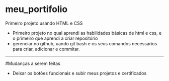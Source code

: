 # meu_portifolio
Primeiro projeto usando HTML   e CSS

- Primeiro projeto no qual aprendi as habilidades básicas de html e css, e o primeiro que aprendi a criar repositório
- gerenciar no github, uando git bash e os seus comandos necessários para criar, adicionar e  commitar.

_____________________________________________________________________________________________________________________________

#Mudanças a serem feitas
- Deixar os botões funcionais e subir meus projetos e certificados
